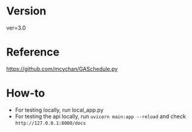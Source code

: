 # Version
ver=3.0

# Reference
https://github.com/mcychan/GASchedule.py


# How-to
- For testing locally, run local_app.py
- For testing the api locally, run `uvicorn main:app --reload` and check `http://127.0.0.1:8000/docs`
